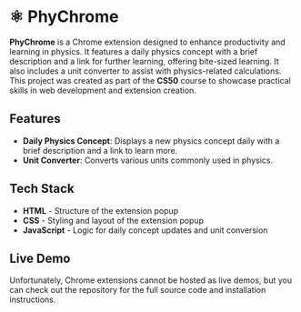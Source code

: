 # ⚛️ PhyChrome

**PhyChrome** is a Chrome extension designed to enhance productivity and learning in physics. It features a daily physics concept with a brief description and a link for further learning, offering bite-sized learning. It also includes a unit converter to assist with physics-related calculations.
This project was created as part of the **CS50** course to showcase practical skills in web development and extension creation.


## Features
- **Daily Physics Concept**: Displays a new physics concept daily with a brief description and a link to learn more.
- **Unit Converter**: Converts various units commonly used in physics.

## Tech Stack
- **HTML** - Structure of the extension popup
- **CSS** - Styling and layout of the extension popup
- **JavaScript** - Logic for daily concept updates and unit conversion

## Live Demo
Unfortunately, Chrome extensions cannot be hosted as live demos, but you can check out the repository for the full source code and installation instructions.
